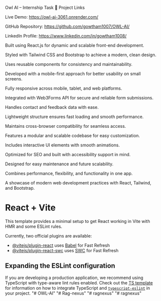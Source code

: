 Owl AI – Internship Task
🔗 Project Links

Live Demo: https://owl-ai-3061.onrender.com/

GitHub Repository: https://github.com/gowtham1007/OWL-AI/

LinkedIn Profile: https://www.linkedin.com/in/gowtham1008/


Built using React.js for dynamic and scalable front-end development.

Styled with Tailwind CSS and Bootstrap to achieve a modern, clean design.

Uses reusable components for consistency and maintainability.

Developed with a mobile-first approach for better usability on small screens.

Fully responsive across mobile, tablet, and web platforms.

Integrated with Web3Forms API for secure and reliable form submissions.

Handles contact and feedback data with ease.

Lightweight structure ensures fast loading and smooth performance.

Maintains cross-browser compatibility for seamless access.

Features a modular and scalable codebase for easy customization.

Includes interactive UI elements with smooth animations.

Optimized for SEO and built with accessibility support in mind.

Designed for easy maintenance and future scalability.

Combines performance, flexibility, and functionality in one app.

A showcase of modern web development practices with React, Tailwind, and Bootstrap.








# React + Vite

This template provides a minimal setup to get React working in Vite with HMR and some ESLint rules.

Currently, two official plugins are available:

- [@vitejs/plugin-react](https://github.com/vitejs/vite-plugin-react/blob/main/packages/plugin-react) uses [Babel](https://babeljs.io/) for Fast Refresh
- [@vitejs/plugin-react-swc](https://github.com/vitejs/vite-plugin-react/blob/main/packages/plugin-react-swc) uses [SWC](https://swc.rs/) for Fast Refresh

## Expanding the ESLint configuration

If you are developing a production application, we recommend using TypeScript with type-aware lint rules enabled. Check out the [TS template](https://github.com/vitejs/vite/tree/main/packages/create-vite/template-react-ts) for information on how to integrate TypeScript and [`typescript-eslint`](https://typescript-eslint.io) in your project.
"# OWL-AI" 
"# Rag-nexus" 
"# ragnexus" 
"# ragnexus" 
